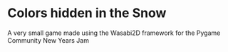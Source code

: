 # Colors hidden in the Snow
A very small game made using the Wasabi2D framework for the Pygame Community New Years Jam
